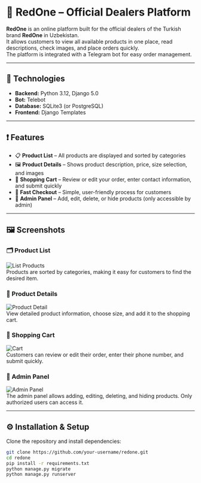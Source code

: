# 🛒 RedOne – Official Dealers Platform

**RedOne** is an online platform built for the official dealers of the Turkish brand **RedOne** in Uzbekistan.  
It allows customers to view all available products in one place, read descriptions, check images, and place orders quickly.  
The platform is integrated with a Telegram bot for easy order management.

---

## 🚀 Technologies
- **Backend:** Python 3.12, Django 5.0  
- **Bot:** Telebot  
- **Database:** SQLite3 (or PostgreSQL)  
- **Frontend:** Django Templates  

---

## ❗️ Features

- 📋 **Product List** – All products are displayed and sorted by categories  
- 🖼️ **Product Details** – Shows product description, price, size selection, and images  
- 🛒 **Shopping Cart** – Review or edit your order, enter contact information, and submit quickly  
- 📲 **Fast Checkout** – Simple, user-friendly process for customers  
- 🔑 **Admin Panel** – Add, edit, delete, or hide products (only accessible by admin)

---

## 🖼️ Screenshots

### 🗂️ Product List
![List Products](media/screenshots/photo_2025-09-09_15-39-29.png)  
Products are sorted by categories, making it easy for customers to find the desired item.

### 📄 Product Details
![Product Detail](media/screenshots/photo_2025-09-09_15-39-29.png)  
View detailed product information, choose size, and add it to the shopping cart.

### 🛒 Shopping Cart
![Cart](media/screenshots/photo_2025-09-09_15-39-29.png)  
Customers can review or edit their order, enter their phone number, and submit quickly.

### 🔧 Admin Panel
![Admin Panel](media/screenshots/photo_2025-09-09_15-39-29.png)  
The admin panel allows adding, editing, deleting, and hiding products. Only authorized users can access it.

---

## ⚙️ Installation & Setup

Clone the repository and install dependencies:

```bash
git clone https://github.com/your-username/redone.git
cd redone
pip install -r requirements.txt
python manage.py migrate
python manage.py runserver

